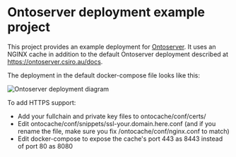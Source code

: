# Ontoserver deployment example project

This project provides an example deployment for [Ontoserver](https://ontoserver.csiro.au). It uses an NGINX cache in addition to the default Ontoserver deployment described at https://ontoserver.csiro.au/docs.

The deployment in the default docker-compose file looks like this:

![Ontoserver deployment diagram](https://github.com/aehrc/ontoserver-deploy/blob/master/deployment.png)

To add HTTPS support:
 * Add your fullchain and private key files to ontocache/conf/certs/
 * Edit ontocache/conf/snippets/ssl-your.domain.here.conf (and if you rename the file, make sure you fix /ontocache/conf/nginx.conf to match)
 * Edit docker-compose to expose the cache's port 443 as 8443 instead of port 80 as 8080
